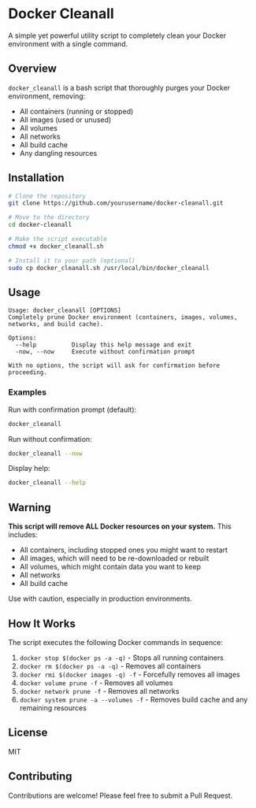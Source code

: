 # Docker Cleanall

A simple yet powerful utility script to completely clean your Docker environment with a single command.

## Overview

`docker_cleanall` is a bash script that thoroughly purges your Docker environment, removing:

- All containers (running or stopped)
- All images (used or unused)
- All volumes
- All networks
- All build cache
- Any dangling resources

## Installation

```bash
# Clone the repository
git clone https://github.com/yourusername/docker-cleanall.git

# Move to the directory
cd docker-cleanall

# Make the script executable
chmod +x docker_cleanall.sh

# Install it to your path (optional)
sudo cp docker_cleanall.sh /usr/local/bin/docker_cleanall
```

## Usage

```
Usage: docker_cleanall [OPTIONS]
Completely prune Docker environment (containers, images, volumes, networks, and build cache).

Options:
  --help          Display this help message and exit
  -now, --now     Execute without confirmation prompt

With no options, the script will ask for confirmation before proceeding.
```

### Examples

Run with confirmation prompt (default):
```bash
docker_cleanall
```

Run without confirmation:
```bash
docker_cleanall --now
```

Display help:
```bash
docker_cleanall --help
```

## Warning

**This script will remove ALL Docker resources on your system.** This includes:

- All containers, including stopped ones you might want to restart
- All images, which will need to be re-downloaded or rebuilt
- All volumes, which might contain data you want to keep
- All networks
- All build cache

Use with caution, especially in production environments.

## How It Works

The script executes the following Docker commands in sequence:

1. `docker stop $(docker ps -a -q)` - Stops all running containers
2. `docker rm $(docker ps -a -q)` - Removes all containers
3. `docker rmi $(docker images -q) -f` - Forcefully removes all images
4. `docker volume prune -f` - Removes all volumes
5. `docker network prune -f` - Removes all networks
6. `docker system prune -a --volumes -f` - Removes build cache and any remaining resources

## License

MIT

## Contributing

Contributions are welcome! Please feel free to submit a Pull Request.
